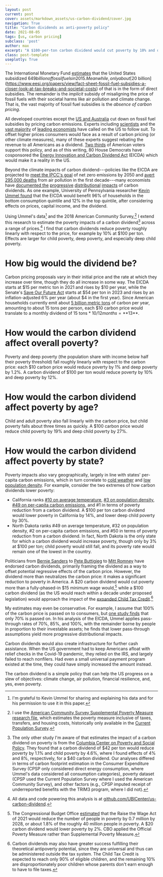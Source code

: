 ```yaml
---
layout: post
current: post
cover: assets/markdown_assets/us-carbon-dividend/cover.jpg
navigation: True
title: "Carbon dividends as anti-poverty policy"
date: 2021-08-05
tags: [us, carbon pricing]
subclass: 'post'
author: max
excerpt: "A $100-per-ton carbon dividend would cut poverty by 10% and deep child poverty by 27%."
class: post-template
useplotly: True
---
```


The International Monetary Fund [estimates](https://www.imf.org/en/Publications/WP/Issues/2019/05/02/Global-Fossil-Fuel-Subsidies-Remain-Large-An-Update-Based-on-Country-Level-Estimates-46509) that the United States subsidized $649 billion of fossil fuels in 2015.
Meanwhile, only about [$20 billion](https://www.eesi.org/papers/view/fact-sheet-fossil-fuel-subsidies-a-closer-look-at-tax-breaks-and-societal-costs) of that is in the form of direct subsidies.
The remainder is the _implicit_ subsidy of misaligning the price of fossil fuels with their societal harms like air pollution and climate change.
That is, the vast majority of fossil fuel subsidies is the _absence of carbon pricing_.

All developed countries except the [US and Australia](https://citizensclimatelobby.org/laser-talks/carbon-prices-around-world/) cut down on fossil fuel subsidies by pricing carbon emissions.
Experts including [scientists](https://academic.oup.com/bioscience/advance-article/doi/10.1093/biosci/biab079/6325731) and the [vast majority](https://www.igmchicago.org/surveys/carbon-taxes-ii/) of [leading economists](http://econstatement.org) have called on the US to follow suit.
To offset higher prices consumers would face as a result of carbon pricing (or other climate measures), many of these experts suggest rebating the revenue to all Americans as a dividend.
[Two thirds](https://clcouncil.org/morning-consult-poll.pdf) of American voters support this policy, and as of this writing, 80 House Democrats have cosponsored the [Energy Innovation and Carbon Dividend Act](https://energyinnovationact.org/) (EICDA) which would make it a reality in the US.

Beyond the climate impacts of carbon dividend---policies like the EICDA are projected to [meet the IPCC's goal](https://www.nature.com/articles/s41558-020-0880-3) of net zero emissions by 2050 and [avert 295,000 deaths](https://www.nature.com/articles/nclimate2935) from air pollution in the first decade---many economists have [documented the](https://www.energypolicy.columbia.edu/sites/default/files/pictures/CGEP_Distributional_Implications_CarbonTax.pdf) [progressive](https://taxfoundation.org/carbon-tax/) [distributional](https://www.rff.org/publications/data-tools/carbon-pricing-calculator/) [impacts](https://www.peoplespolicyproject.org/wp-content/uploads/2018/09/CarbonTax.pdf) of carbon dividends.
As one example, University of Pennsylvania researcher [Kevin Ummel found](https://citizensclimatelobby.org/household-impact-study/) that the EICDA would benefit 96% of households in the bottom consumption quintile and 12% in the top quintile, after considering effects on prices, capital income, and the dividend.

Using Ummel's data[^ummel] and the 2018 American Community Survey,[^acsspm] I extend this research to estimate the poverty impacts of a carbon dividend[^cpsp] across a range of prices.[^code]
I find that carbon dividends reduce poverty roughly linearly with respect to the price, for example by 10% at $100 per ton. Effects are larger for child poverty, deep poverty, and especially deep child poverty.

[^ummel]: I'm grateful to Kevin Ummel for sharing and explaining his data and for his permission to use it in this paper.

[^acsspm]: I use the [American Community Survey Supplemental Poverty Measure research file](https://www.census.gov/data/datasets/time-series/demo/supplemental-poverty-measure/acs-research-files.html), which estimates the poverty measure inclusive of taxes, transfers, and housing costs, historically only available in the [Current Population Survey](https://www.census.gov/library/publications/2020/demo/p60-272.html).

[^cpsp]: The only other study I'm aware of that estimates the impact of a carbon dividend on poverty is from the [Columbia Center on Poverty and Social Policy](https://www.povertycenter.columbia.edu/news-internal/carbontax). They found that a carbon dividend of $42 per ton would reduce poverty by 1.1% and child poverty by 4.6%, where I found effects of 4% and 8%, respectively, for a $40 carbon dividend. Our analyses differed in terms of carbon footprint estimation in the Consumer Expenditure Survey (CPSP only considered direct energy consumption, where Ummel's data considered all consumption categories), poverty dataset (CPSP used the Current Population Survey where I used the American Community Survey), and other factors (e.g., CPSP imputed receipt of underreported benefits with the TRIM3 program, where I did not).

[^code]: All data and code powering this analysis is at [github.com/UBICenter/us-carbon-dividend](http://github.com/UBICenter/us-carbon-dividend).

# How big would the dividend be?

Carbon pricing proposals vary in their initial price and the rate at which they increase over time, though they do all increase in some way.
The EICDA starts at $15 per metric ton in 2021 and rises by $10 per year, while the Senate's [Save Our Future Act](https://www.whitehouse.senate.gov/news/release/whitehouse-and-schatz-introduce-save-our-future-act-to-charge-big-polluters-for-emissions-redirect-trillions-to-american-families-and-communities-harmed-by-pollution) starts at $54 per ton in 2023 and rises by an inflation-adjusted 6% per year (about $4 in the first year).
Since American households currently emit about [5 billion metric tons](https://www.rff.org/publications/data-tools/carbon-pricing-calculator/) of carbon per year, amounting to about 15 tons per person, each $10 carbon price would translate to a monthly dividend of 15 tons * $10 / 12 months = **$13**.

<div>
  <script>
    $(document).ready(function(){
      $("#graph_graph_1_2").load("{{site.baseurl}}assets/markdown_assets/us-carbon-dividend/dividend.html");
    });
  </script>
</div>
<div id = "graph_graph_1_2"></div>

# How would the carbon dividend affect overall poverty?

Poverty and deep poverty (the population share with income below half their poverty threshold) fall roughly linearly with respect to the carbon price: each $10 carbon price would reduce poverty by 1% and deep poverty by 1.2%. A carbon dividend of $100 per ton would reduce poverty by 10% and deep poverty by 12%.

<div>
  <script>
    $(document).ready(function(){
      $("#graph_graph_3_1").load("{{site.baseurl}}assets/markdown_assets/us-carbon-dividend/pov_line.html");
    });
  </script>
</div>
<div id = "graph_graph_3_1"></div>

# How would the carbon dividend affect poverty by age?

Child and adult poverty also fall linearly with the carbon price, but child poverty falls about three times as quickly. A $100 carbon price would reduce child poverty by 19% and deep child poverty by 27%.

<div>
  <script>
    $(document).ready(function(){
      $("#graph_graph_5_1").load("{{site.baseurl}}assets/markdown_assets/us-carbon-dividend/age.html");
    });
  </script>
</div>
<div id = "graph_graph_5_1"></div>

# How would the carbon dividend affect poverty by state?

Poverty impacts also vary geographically, largely in line with states' per-capita carbon emissions, which in turn correlate to [cold weather](https://doi.org/10.1016/S0928-7655(00)00027-0) and [low population density](https://www.sciencedirect.com/science/article/abs/pii/S0301421516300167?via%3Dihub). For example, consider the two extremes of how carbon dividends lower poverty:

* California ranks [#10 on average temperature](http://www.usa.com/rank/us--average-temperature--state-rank.htm), [#3 on population density](https://skyscraperpage.com/forum/showthread.php?t=211827), [#49 on per-capita carbon emissions](https://www.eia.gov/environment/emissions/state/analysis/), and #1 in terms of poverty reduction from a carbon dividend. A \$100 per ton carbon dividend would lower poverty in California by 14%, and lower deep child poverty by 30%.
* North Dakota ranks #49 on average temperature, #32 on population density, #2 on per-capita carbon emissions, and #50 in terms of poverty reduction from a carbon dividend. In fact, North Dakota is the only state for which a carbon dividend would increase poverty, though only by 3% at $100 per ton; child poverty would still fall, and its poverty rate would remain one of the lowest in the country.

<div>
  <script>
    $(document).ready(function(){
      $("#graph_graph_7_1").load("{{site.baseurl}}assets/markdown_assets/us-carbon-dividend/map.html");
    });
  </script>
</div>
<div id = "graph_graph_7_1"></div>

Politicians from [Bernie Sanders](https://grist.org/climate-energy/sanders-and-boxer-introduce-fee-and-dividend-climate-bill-greens-tickled-pink/) to [Pete Buttigieg](https://thehill.com/policy/energy-environment/444330-buttigieg-climate-plan-includes-a-carbon-tax) to [Mitt Romney](https://twitter.com/citizensclimate/status/1369059303995437058) have endorsed carbon dividends, primarily framing the dividend as a way to offset potential regressive effects of the carbon price.
However, the dividend more than neutralizes the carbon price: it makes a significant reduction to poverty in America. A $20 carbon dividend would cut poverty more than a fully-phased-in $15 minimum wage would,[^mw] while a $100 carbon dividend (as the US would reach within a decade under proposed legislation) would approach the impact of the [expanded Child Tax Credit](http://ubicenter.org/advance-ctc).[^ctc]

My estimates may even be conservative. For example, I assume that 100% of the carbon price is passed on to consumers, but [one study finds](https://cowles.yale.edu/sites/default/files/files/pub/d20/d2038-r.pdf) that only 70% is passed on. In his analysis of the EICDA, Ummel applies pass-through rates of 70%, 85%, and 100%, with the remainder borne by people in proportion to their investable assets; he finds that lower pass-through assumptions yield more progressive distributional impacts.

Carbon dividends would also create infrastructure for further cash assistance.
When the US government had to keep Americans afloat with relief checks in the Covid-19 pandemic, they relied on the IRS, and largely failed to reach nonfilers.
Had even a small universal payment program existed at the time, they could have simply increased the amount instead.

The carbon dividend is a simple policy that can help the US progress on a slew of objectives: climate change, air pollution, financial resilience, and, yes, even poverty.

[^mw]: The Congressional Budget Office [estimated](https://www.cbo.gov/publication/55681) that the Raise the Wage Act of 2021 would reduce the number of people in poverty by 0.7 million by 2028, or about 1.8% of the roughly 40 million people in poverty. A $20 carbon dividend would lower poverty by 2%. CBO applied the Official Poverty Measure rather than Supplemental Poverty Measure.

[^ctc]: Carbon dividends may also have greater success fulfilling their theoretical antipoverty potential, since they are universal and thus can be administered outside the tax system. The Child Tax Credit is expected to reach only 90% of eligible children, and the remaining 10% are disproportionately poor children whose parents don't earn enough to have to file taxes.
